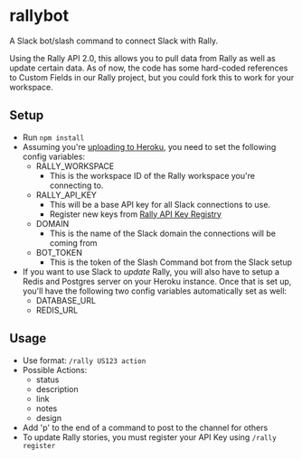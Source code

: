 # rallybot

A Slack bot/slash command to connect Slack with Rally.

Using the Rally API 2.0, this allows you to pull data from Rally as well as update certain data.  As of now, the code has some hard-coded references to Custom Fields in our Rally project, but you could fork this to work for your workspace.

## Setup
- Run `npm install`
- Assuming you're [uploading to Heroku](https://devcenter.heroku.com/articles/getting-started-with-nodejs#deploy-the-app), you need to set the following config variables:
	- RALLY_WORKSPACE
		- This is the workspace ID of the Rally workspace you're connecting to.
	- RALLY_API_KEY
		- This will be a base API key for all Slack connections to use.
		- Register new keys from [Rally API Key Registry](https://rally1.rallydev.com/login/accounts/index.html#/keys)
	- DOMAIN
		- This is the name of the Slack domain the connections will be coming from
	- BOT_TOKEN
		- This is the token of the Slash Command bot from the Slack setup
- If you want to use Slack to *_update_* Rally, you will also have to setup a Redis and Postgres server on your Heroku instance.  Once that is set up, you'll have the following two config variables automatically set as well:
	- DATABASE_URL
	- REDIS_URL


## Usage
- Use format: `/rally US123 action`
- Possible Actions:
	- status
	- description
	- link
	- notes
	- design
- Add 'p' to the end of a command to post to the channel for others
- To update Rally stories, you must register your API Key using `/rally register`